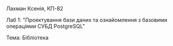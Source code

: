 Лахман Ксенія, КП-82

Лаб 1: "Проектування бази даних та ознайомлення з базовими операціями СУБД PostgreSQL"

Тема: Бібліотека